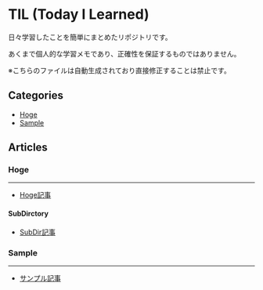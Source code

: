 # TIL (Today I Learned)

日々学習したことを簡単にまとめたリポジトリです。

あくまで個人的な学習メモであり、正確性を保証するものではありません。

※こちらのファイルは自動生成されており直接修正することは禁止です。

## Categories
- [Hoge](#hoge)
- [Sample](#sample)

## Articles
### Hoge
---
- [Hoge記事](Hoge/hoge-article.md)

#### SubDirctory

- [SubDir記事](Hoge/SubDirctory/subdir-article.md)


### Sample
---
- [サンプル記事](Sample/sample-article.md)

